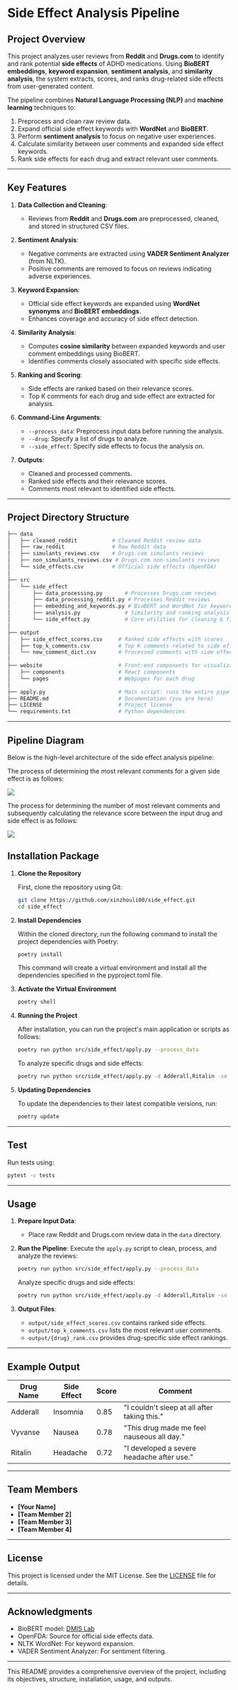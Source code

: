# **Side Effect Analysis Pipeline**

## **Project Overview**
This project analyzes user reviews from **Reddit** and **Drugs.com** to identify and rank potential **side effects** of ADHD medications. Using **BioBERT embeddings**, **keyword expansion**, **sentiment analysis**, and **similarity analysis**, the system extracts, scores, and ranks drug-related side effects from user-generated content.

The pipeline combines **Natural Language Processing (NLP)** and **machine learning** techniques to:
1. Preprocess and clean raw review data.
2. Expand official side effect keywords with **WordNet** and **BioBERT**.
3. Perform **sentiment analysis** to focus on negative user experiences.
4. Calculate similarity between user comments and expanded side effect keywords.
5. Rank side effects for each drug and extract relevant user comments.

---

## **Key Features**
1. **Data Collection and Cleaning**:
   - Reviews from **Reddit** and **Drugs.com** are preprocessed, cleaned, and stored in structured CSV files.
   <!-- - `side_effect.py` and `data_processing.py` handles **Drugs.com** reviews.
   - `data_processing_reddit.py` processes **Reddit** reviews. -->

2. **Sentiment Analysis**:
   - Negative comments are extracted using **VADER Sentiment Analyzer** (from NLTK).
   - Positive comments are removed to focus on reviews indicating adverse experiences.

3. **Keyword Expansion**:
   - Official side effect keywords are expanded using **WordNet synonyms** and **BioBERT embeddings**.
   - Enhances coverage and accuracy of side effect detection.

4. **Similarity Analysis**:
   - Computes **cosine similarity** between expanded keywords and user comment embeddings using BioBERT.
   - Identifies comments closely associated with specific side effects.

5. **Ranking and Scoring**:
   - Side effects are ranked based on their relevance scores.
   - Top K comments for each drug and side effect are extracted for analysis.

6. **Command-Line Arguments**:
   - `--process_data`: Preprocess input data before running the analysis.
   - `--drug`: Specify a list of drugs to analyze.
   - `--side_effect`: Specify side effects to focus the analysis on.

7. **Outputs**:
   - Cleaned and processed comments.
   - Ranked side effects and their relevance scores.
   - Comments most relevant to identified side effects.

---

## **Project Directory Structure**

```bash
├── data
│   ├── cleaned_reddit           # Cleaned Reddit review data
│   ├── raw_reddit               # Raw Reddit data
│   ├── simulants_reviews.csv    # Drugs.com simulants reviews
│   ├── non_simulants_reviews.csv # Drugs.com non-simulants reviews
│   └── side_effects.csv         # Official side effects (OpenFDA)
│
├── src
│   └── side_effect
│       ├── data_processing.py       # Processes Drugs.com reviews
│       ├── data_processing_reddit.py # Processes Reddit reviews
│       ├── embedding_and_keywords.py # BioBERT and WordNet for keyword expansion
│       ├── analysis.py              # Similarity and ranking analysis
│       └── side_effect.py           # Core utilities for cleaning & filtering (including sentiment analysis and selecting comments with at least 30 words)
│
├── output
│   ├── side_effect_scores.csv     # Ranked side effects with scores
│   ├── top_k_comments.csv         # Top K comments related to side effects
│   └── new_comment_dict.csv       # Processed comments with side effect matches
│
├── website                        # Front-end components for visualization
│   ├── components                 # React components
│   └── pages                      # Webpages for each drug
│
├── apply.py                       # Main script: runs the entire pipeline
├── README.md                      # Documentation (you are here)
├── LICENSE                        # Project license
└── requirements.txt               # Python dependencies
```

---

## **Pipeline Diagram**

Below is the high-level architecture of the side effect analysis pipeline:

The process of determining the most relevant comments for a given side effect is as follows:

![](diagram1.png)

The process for determining the number of most relevant comments and subsequently calculating the relevance score between the input drug and side effect is as follows:

![](diagram2.png)

## **Installation Package**

1. **Clone the Repository**

   First, clone the repository using Git:

   ```bash
   git clone https://github.com/xinzhouli00/side_effect.git
   cd side_effect
   ```

2. **Install Dependencies**

   Within the cloned directory, run the following command to install the project dependencies with Poetry:

   ```bash
   poetry install
   ```

   This command will create a virtual environment and install all the dependencies specified in the pyproject.toml file.

3. **Activate the Virtual Environment**

   ```bash
   poetry shell
   ```

4. **Running the Project**

   After installation, you can run the project's main application or scripts as follows:

   ```bash
   poetry run python src/side_effect/apply.py --process_data
   ```

   To analyze specific drugs and side effects:

   ```bash
   poetry run python src/side_effect/apply.py -d Adderall,Ritalin -se Insomnia,Nausea
   ```

5. **Updating Dependencies**

   To update the dependencies to their latest compatible versions, run:

   ```bash
   poetry update
   ```

---

## **Test**

Run tests using:

```bash
pytest -v tests
```

---

## **Usage**

1. **Prepare Input Data**:
   - Place raw Reddit and Drugs.com review data in the `data` directory.

2. **Run the Pipeline**:
   Execute the `apply.py` script to clean, process, and analyze the reviews:

   ```bash
   poetry run python src/side_effect/apply.py --process_data
   ```

   Analyze specific drugs and side effects:

   ```bash
   poetry run python src/side_effect/apply.py -d Adderall,Ritalin -se Insomnia,Nausea
   ```

3. **Output Files**:
   - `output/side_effect_scores.csv` contains ranked side effects.
   - `output/top_k_comments.csv` lists the most relevant user comments.
   - `output/{drug}_rank.csv` provides drug-specific side effect rankings.

---

## **Example Output**

| Drug Name  | Side Effect      | Score   | Comment                                      |
|------------|------------------|---------|----------------------------------------------|
| Adderall   | Insomnia         | 0.85    | "I couldn't sleep at all after taking this." |
| Vyvanse    | Nausea           | 0.78    | "This drug made me feel nauseous all day."   |
| Ritalin    | Headache         | 0.72    | "I developed a severe headache after use."   |

---

## **Team Members**
- **[Your Name]**
- **[Team Member 2]**
- **[Team Member 3]**
- **[Team Member 4]**

---

## **License**
This project is licensed under the MIT License. See the [LICENSE](LICENSE) file for details.

---

## **Acknowledgments**
- BioBERT model: [DMIS Lab](https://huggingface.co/dmis-lab/biobert-base-cased-v1.2)
- OpenFDA: Source for official side effects data.
- NLTK WordNet: For keyword expansion.
- VADER Sentiment Analyzer: For sentiment filtering.

---

This README provides a comprehensive overview of the project, including its objectives, structure, installation, usage, and outputs.
